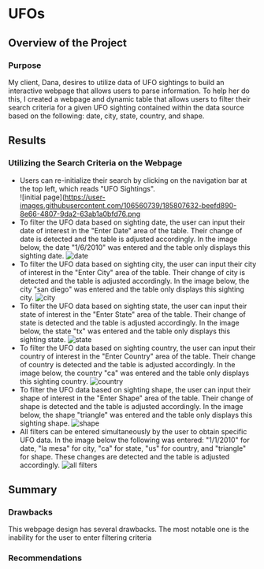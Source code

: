 # UFOs
## Overview of the Project
### Purpose
My client, Dana, desires to utilize data of UFO sightings to build an interactive webpage that allows users to parse information. To help her do this, I created a webpage and dynamic table that allows users to filter their search criteria for a given UFO sighting contained within the data source based on the following: date, city, state, country, and shape.
## Results
### Utilizing the Search Criteria on the Webpage
* Users can re-initialize their search by clicking on the navigation bar at the top left, which reads "UFO Sightings".  
![initial page](https://user-images.githubusercontent.com/106560739/185807632-beefd890-8e66-4807-9da2-63ab1a0bfd76.png
* To filter the UFO data based on sighting date, the user can input their date of interest in the "Enter Date" area of the table. Their change of date is detected and the table is adjusted accordingly. In the image below, the date "1/6/2010" was entered and the table only displays this sighting date.
![date](https://user-images.githubusercontent.com/106560739/185807747-e9eacfe2-adbe-4d19-bdf9-4c522916f663.png)
* To filter the UFO data based on sighting city, the user can input their city of interest in the "Enter City" area of the table. Their change of city is detected and the table is adjusted accordingly. In the image below, the city "san diego" was entered and the table only displays this sighting city.
![city](https://user-images.githubusercontent.com/106560739/185807807-1ab6e37b-d767-4f66-b1b2-246971203e5a.png)
* To filter the UFO data based on sighting state, the user can input their state of interest in the "Enter State" area of the table. Their change of state is detected and the table is adjusted accordingly. In the image below, the state "tx" was entered and the table only displays this sighting state.
![state](https://user-images.githubusercontent.com/106560739/185807843-0e2b3a78-71ae-4af9-8751-380381cb0c74.png)
* To filter the UFO data based on sighting country, the user can input their country of interest in the "Enter Country" area of the table. Their change of country is detected and the table is adjusted accordingly. In the image below, the country "ca" was entered and the table only displays this sighting country.
![country](https://user-images.githubusercontent.com/106560739/185807865-1eb92e38-7072-4ca8-8409-586dea927539.png)
* To filter the UFO data based on sighting shape, the user can input their shape of interest in the "Enter Shape" area of the table. Their change of shape is detected and the table is adjusted accordingly. In the image below, the shape "triangle" was entered and the table only displays this sighting shape.
![shape](https://user-images.githubusercontent.com/106560739/185807903-452002a1-7561-4ae7-bbbd-d4f544103a83.png)
* All filters can be entered simultaneously by the user to obtain specific UFO data. In the image below the following was entered: "1/1/2010" for date, "la mesa" for city, "ca" for state, "us" for country, and "triangle" for shape. These changes are detected and the table is adjusted accordingly.
![all filters](https://user-images.githubusercontent.com/106560739/185808113-80095ed1-79dc-4f92-9710-29c43b2b151c.png)
## Summary
### Drawbacks
This webpage design has several drawbacks. The most notable one is the inability for the user to enter filtering criteria
### Recommendations
